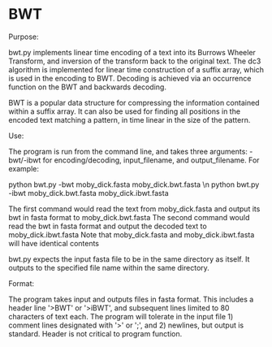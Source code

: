 BWT
===

Purpose:

bwt.py implements linear time encoding of a text into its Burrows Wheeler Transform, and inversion of the transform back to the original text. The dc3 algorithm is implemented for linear time construction of a suffix array, which is used in the encoding to BWT. Decoding is achieved via an occurrence function on the BWT and backwards decoding. 

BWT is a popular data structure for compressing the information contained within a suffix array. It can also be used for finding all positions in the encoded text matching a pattern, in time linear in the size of the pattern.

Use: 

The program is run from the command line, and takes three arguments: -bwt/-ibwt for encoding/decoding, input_filename, and output_filename. For example: 

python bwt.py -bwt moby_dick.fasta moby_dick.bwt.fasta \n
python bwt.py -ibwt moby_dick.bwt.fasta moby_dick.ibwt.fasta

The first command would read the text from moby_dick.fasta and output its bwt in fasta format to moby_dick.bwt.fasta
The second command would read the bwt in fasta format and output the decoded text to moby_dick.ibwt.fasta
Note that moby_dick.fasta and moby_dick.ibwt.fasta will have identical contents

bwt.py expects the input fasta file to be in the same directory as itself. It outputs to the specified file name within the same directory.

Format: 

The program takes input and outputs files in fasta format. This includes a header line '>BWT' or '>iBWT', and subsequent lines limited to 80 characters of text each. The program will tolerate in the input file 1) comment lines designated with '>' or ';', and 2) newlines, but output is standard. Header is not critical to program function.
